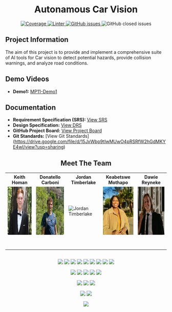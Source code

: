 <h1 align="center"> Autonamous Car Vision </h1>

<p align="center"> 
	<a href="https://codecov.io/gh/COS301-SE-2024/Autonomous-Car-Vision">
		<img alt="Coverage" src="https://codecov.io/gh/COS301-SE-2024/Autonomous-Car-Vision/graph/badge.svg?token=WdHnTULEKP">
	</a>
	<a href="https://github.com/COS301-SE-2024/Autonomous-Car-Vision/actions/workflows/superLinter.yml">
		<img alt="Linter" src="https://github.com/COS301-SE-2024/Autonomous-Car-Vision/actions/workflows/superLinter.yml/badge.svg">
	</a>
	 <a href="https://github.com/COS301-SE-2024/Autonomous-Car-Vision/issues">
		<img src="https://img.shields.io/github/issues/COS301-SE-2024/Autonomous-Car-Vision" alt="GitHub issues">
	</a>	
	<a https://img.shields.io/github/issues/COS301-SE-2024/Autonomous-Car-Vision>
		<img src="https://img.shields.io/github/issues-closed/COS301-SE-2024/Autonomous-Car-Vision" alt="GitHub closed issues">
	</a>
</p>

## Project Information

The aim of this project is to provide and implement a comprehensive suite of AI tools for Car vision to detect potential hazards, provide collision warnings, and analyze road conditions.

## Demo Videos
- **Demo1:** [MP11-Demo1](<>)
  
## Documentation
- **Requirement Specification (SRS):** [View SRS](<https://docs.google.com/document/d/1RneKYxdZ6Puh0oDMYznyLlH7IyLYlZNr96-eTJLRfFM/edit?usp=sharing>)
- **Design Specification:** [View DRS](<https://docs.google.com/document/d/1CSEkUonx3BWCphiJutNxLYvaYaXjCjlZtbQ8ylQ3tLA/edit?usp=sharing>)
- **GitHub Project Board:** [View Project Board](<https://github.com/orgs/COS301-SE-2024/projects/64>)
- **Git Standards:** [View Git Standards] (<https://drive.google.com/file/d/15JxWbp9tIwMUwO4pRSRfW2hGdMKYE4wI/view?usp=sharing>)

<h2 align="center"> Meet The Team </h2>

<!-- Add team members and roles information here -->
<table align="center">
    <tr align="center">
        <th>Keith Homan</th>
        <th>Donatello Carboni</th>
        <th>Jordan Timberlake</th>
        <th>Keabetswe Mothapo</th>
        <th>Dawie Reyneke</th>
    </tr>
    <tr>
        <td>
            <img src="https://github.com/COS301-SE-2024/Autonomous-Car-Vision/blob/master/Documentation/Images/keith.jpg" width="150" height="150" alt="Keith Homan">
        </td>
        <td>
            <img src="https://github.com/COS301-SE-2024/Autonomous-Car-Vision/blob/master/Documentation/Images/Donatello.png" width="150" height="150" alt="Donatello Carboni">
        </td>
        <td>
            <img src="https://github.com/COS301-SE-2024/Autonomous-Car-Vision/blob/master/Documentation/Images/Jordan.png" width="150" height="150" alt="Jordan Timberlake">
        </td>
        <td>
            <img src="https://github.com/COS301-SE-2024/Autonomous-Car-Vision/blob/master/Documentation/Images/Kea.png" width="150" height="150" alt="Keabetswe Mothapo">
        </td>
        <td>
            <img src="https://github.com/COS301-SE-2024/Autonomous-Car-Vision/blob/master/Documentation/Images/Dawie.jpeg" width="150" height="150" alt="Dawie Reyneke">
        </td>
    </tr>
		<td align="center">
			<a href="https://github.com/d1scrd">
				<img alt="" src="https://img.shields.io/badge/github-%23121011.svg?style=for-the-badge&logo=github&logoColor=whit">
			</a>
      <br>
			<a href="https://www.linkedin.com/in/keith-homan-130842259/">
				<img alt="" src="https://img.shields.io/badge/linkedin-%230077B5.svg?style=for-the-badge&logo=linkedin&logoColor=white">
			</a>
		</td>
		<td align="center">
			<a href="https://github.com/Donatello-Carboni">
				<img alt="" src="https://img.shields.io/badge/github-%23121011.svg?style=for-the-badge&logo=github&logoColor=whit">
			</a>
      <br>
			<a href="https://www.linkedin.com/in/donatello-grahame-carboni/">
				<img alt="" src="https://img.shields.io/badge/linkedin-%230077B5.svg?style=for-the-badge&logo=linkedin&logoColor=white">
			</a>
		</td>
		<td align="center">
			<a href="https://github.com/JordanTimberlake">
				<img alt="" src="https://img.shields.io/badge/github-%23121011.svg?style=for-the-badge&logo=github&logoColor=whit">
			</a>
      <br>
			<a href="https://za.linkedin.com/in/jordan-timberlake-1234b5215">
				<img alt="" src="https://img.shields.io/badge/linkedin-%230077B5.svg?style=for-the-badge&logo=linkedin&logoColor=white">
			</a>
		</td>
		<td align="center">
			<a href="https://github.com/keamothapo">
				<img alt="" src="https://img.shields.io/badge/github-%23121011.svg?style=for-the-badge&logo=github&logoColor=whit">
			</a>
      <br>
			<a href="https://www.linkedin.com/in/keabetswe-mothapo/">
				<img alt="" src="https://img.shields.io/badge/linkedin-%230077B5.svg?style=for-the-badge&logo=linkedin&logoColor=white">
			</a>
		</td>
		<td align="center">
			<a href="https://github.com/ReynekeD">
				<img alt="" src="https://img.shields.io/badge/github-%23121011.svg?style=for-the-badge&logo=github&logoColor=whit">
			</a>
      <br>
			<a href="https://www.linkedin.com/in/dawie-reyneke-46b291207/">
				<img alt="" src="https://img.shields.io/badge/linkedin-%230077B5.svg?style=for-the-badge&logo=linkedin&logoColor=white">
			</a>
		</td>
	</tr>
</table>

##

<p align="center">
  <img src="https://img.shields.io/badge/TensorFlow-%23FF6F00.svg?style=for-the-badge&logo=TensorFlow&logoColor=white">
  <img src="https://img.shields.io/badge/Keras-%23D00000.svg?style=for-the-badge&logo=Keras&logoColor=white">
  <img src="https://img.shields.io/badge/PyTorch-%23EE4C2C.svg?style=for-the-badge&logo=PyTorch&logoColor=white">
  <img src="https://img.shields.io/badge/python-3670A0?style=for-the-badge&logo=python&logoColor=ffdd54">
  <img src="https://img.shields.io/badge/firebase-%23039BE5.svg?style=for-the-badge&logo=firebase">
  <img src="https://img.shields.io/badge/node.js-6DA55F?style=for-the-badge&logo=node.js&logoColor=white">
  <img src="https://img.shields.io/badge/express.js-%23404d59.svg?style=for-the-badge&logo=express&logoColor=%2361DAFB">
  <img src="https://img.shields.io/badge/opencv-%23white.svg?style=for-the-badge&logo=opencv&logoColor=white">
  <img src="https://img.shields.io/badge/nVIDIA-%2376B900.svg?style=for-the-badge&logo=nVIDIA&logoColor=white">
</p>
<p align="center">
  <img src="https://img.shields.io/badge/Electron-191970?style=for-the-badge&logo=Electron&logoColor=white">
  <img src="https://img.shields.io/badge/react_native-%2320232a.svg?style=for-the-badge&logo=react&logoColor=%2361DAFB">
  <img src="https://img.shields.io/badge/tailwindcss-%2338B2AC.svg?style=for-the-badge&logo=tailwind-css&logoColor=white">
  <img src="https://img.shields.io/badge/svelte-%23f1413d.svg?style=for-the-badge&logo=svelte&logoColor=white">
  <img src="https://img.shields.io/badge/RollupJS-ef3335?style=for-the-badge&logo=rollup.js&logoColor=white">
</p>
<p align="center">
  <img src="https://img.shields.io/badge/-jest-%23C21325?style=for-the-badge&logo=jest&logoColor=white">
  <img src="https://img.shields.io/badge/pytest-20555A?style=for-the-badge&logo=pytest">
  <img src="https://img.shields.io/badge/playwright-20555A?style=for-the-badge&logo=playwright">
</p>
<p align="center">
  <img src="https://img.shields.io/badge/docker-%230db7ed.svg?style=for-the-badge&logo=docker&logoColor=white">
  <img src="https://img.shields.io/badge/github%20actions-%232671E5.svg?style=for-the-badge&logo=githubactions&logoColor=white">
</p>
<p align="center">
  <img src="https://img.shields.io/badge/ros-%230A0FF9.svg?style=for-the-badge&logo=ros&logoColor=white">
</p>
